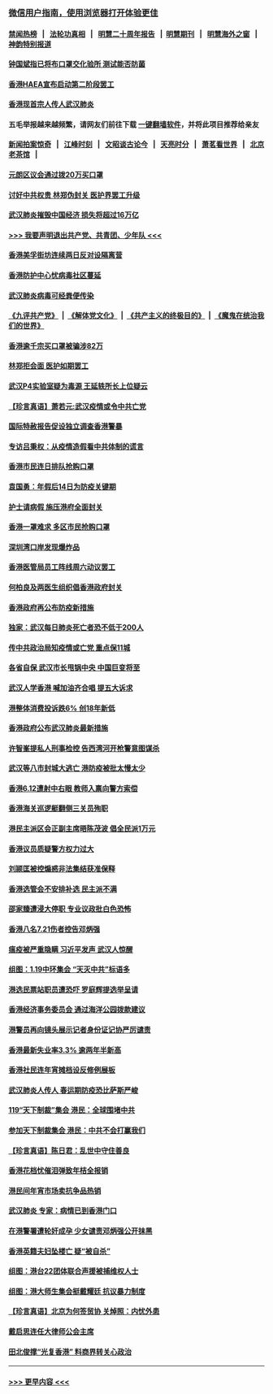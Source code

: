 ### [微信用户指南，使用浏览器打开体验更佳](https://github.com/gfw-breaker/banned-news1/blob/master/indexes/wechat-guide.md?t=0)
#### [禁闻热榜](热点新闻.md?t=0)  &nbsp;&nbsp;|&nbsp;&nbsp; [法轮功真相](https://github.com/gfw-breaker/truth/blob/master/README.md?t=0) &nbsp;&nbsp;|&nbsp;&nbsp; [明慧二十周年报告](https://github.com/gfw-breaker/mh-reports/blob/master/README.md?t=0) &nbsp;&nbsp;|&nbsp;&nbsp;[明慧期刊](https://github.com/gfw-breaker/mh-qikan) &nbsp;&nbsp;|&nbsp;&nbsp; [明慧海外之窗](https://github.com/gfw-breaker/mh-news/blob/master/README.md?t=0) &nbsp;&nbsp;|&nbsp;&nbsp; [神韵特别报道](https://github.com/gfw-breaker/mh-news/blob/master/shenyun.md?t=0)
#### [钟国斌指已将布口罩交化验所 测试能否防菌](../pages/nsc415/n11842783.md?t=02041933) 
#### [香港HAEA宣布启动第二阶段罢工](../pages/nsc415/n11842723.md?t=02041933) 
#### [香港现首宗人传人武汉肺炎](../pages/nsc415/n11842766.md?t=02041933) 
#### 五毛举报越来越频繁，请网友们前往下载 [一键翻墙软件](https://github.com/gfw-breaker/ssr-accounts)，并将此项目推荐给亲友
#### [新闻拍案惊奇](https://github.com/gfw-breaker/banned-news1/blob/master/pages/link4.md) &nbsp;&nbsp;|&nbsp;&nbsp; [江峰时刻](https://github.com/gfw-breaker/banned-news1/blob/master/pages/link4.md) &nbsp;&nbsp;|&nbsp;&nbsp; [文昭谈古论今](https://github.com/gfw-breaker/banned-news1/blob/master/pages/link4.md) &nbsp;&nbsp;|&nbsp;&nbsp; [天亮时分](https://github.com/gfw-breaker/banned-news1/blob/master/pages/link4.md) &nbsp;&nbsp;|&nbsp;&nbsp; [萧茗看世界](https://github.com/gfw-breaker/banned-news1/blob/master/pages/link4.md) &nbsp;&nbsp;|&nbsp;&nbsp; [北京老茶馆](https://github.com/gfw-breaker/banned-news1/blob/master/pages/link4.md) &nbsp;&nbsp;|&nbsp;&nbsp; 
#### [元朗区议会通过拨20万买口罩](../pages/nsc415/n11842754.md?t=02041933) 
#### [讨好中共权贵 林郑伪封关 医护界罢工升级](../pages/nsc415/n11842359.md?t=02041933) 
#### [武汉肺炎摧毁中国经济 损失将超过16万亿](../pages/nsc415/n11839723.md?t=02041933) 
#### [>>> 我要声明退出共产党、共青团、少年队 <<<](https://github.com/begood0513/goodnews/blob/master/quit/letter.md) 
#### [香港美孚街坊连续两日反对设隔离营](../pages/nsc415/n11839962.md?t=02041933) 
#### [香港防护中心忧病毒社区蔓延](../pages/nsc415/n11839933.md?t=02041933) 
#### [武汉肺炎病毒可经粪便传染](../pages/nsc415/n11839939.md?t=02041933) 
#### [《九评共产党》](https://github.com/begood0513/9ping.md/blob/master/README.md) &nbsp;|&nbsp; [《解体党文化》](../../../../jtdwh.md/blob/master/README.md)  &nbsp;|&nbsp; [《共产主义的终极目的》](../../../../gczydzjmd.md/blob/master/README.md) &nbsp;|&nbsp; [《魔鬼在统治我们的世界》](../../../../mgztzwmdsj.md/blob/master/README.md) 
#### [香港逾千宗买口罩被骗涉82万](../pages/nsc415/n11839914.md?t=02041933) 
#### [林郑拒会面 医护如期罢工](../pages/nsc415/n11839892.md?t=02041933) 
#### [武汉P4实验室疑为毒源 王延轶所长上位疑云](../pages/nsc415/n11835543.md?t=02041933) 
#### [【珍言真语】萧若元:武汉疫情或令中共亡党](../pages/nsc415/n11829394.md?t=02041933) 
#### [国际特赦报告促设独立调查香港警暴](../pages/nsc415/n11833845.md?t=02041933) 
#### [专访吕秉权：从疫情造假看中共体制的谎言](../pages/nsc415/n11833813.md?t=02041933) 
#### [香港市民连日排队抢购口罩](../pages/nsc415/n11833794.md?t=02041933) 
#### [袁国勇：年假后14日为防疫关键期](../pages/nsc415/n11831088.md?t=02041933) 
#### [护士请病假 施压港府全面封关](../pages/nsc415/n11831030.md?t=02041933) 
#### [香港一罩难求 多区市民抢购口罩](../pages/nsc415/n11831002.md?t=02041933) 
#### [深圳湾口岸发现爆炸品](../pages/nsc415/n11828802.md?t=02041933) 
#### [香港医管局员工阵线周六动议罢工](../pages/nsc415/n11828762.md?t=02041933) 
#### [何柏良及两医生组织倡香港政府封关](../pages/nsc415/n11828749.md?t=02041933) 
#### [香港政府再公布防疫新措施](../pages/nsc415/n11828716.md?t=02041933) 
#### [独家：武汉每日肺炎死亡者恐不低于200人](../pages/nsc415/n11828240.md?t=02041933) 
#### [传中共政治局知疫情或亡党 重点保11城](../pages/nsc415/n11828145.md?t=02041933) 
#### [各省自保 武汉市长甩锅中央 中国巨变将至](../pages/nsc415/n11828021.md?t=02041933) 
#### [武汉人学香港 喊加油齐合唱 提五大诉求](../pages/nsc415/n11827046.md?t=02041933) 
#### [港整体消费投诉跌6% 创18年新低](../pages/nsc415/n11817280.md?t=02041933) 
#### [香港政府公布武汉肺炎最新措施](../pages/nsc415/n11817152.md?t=02041933) 
#### [许智峯提私人刑事检控 告西湾河开枪警意图谋杀](../pages/nsc415/n11817132.md?t=02041933) 
#### [武汉等八市封城大逃亡 港防疫被批太慢太少](../pages/nsc415/n11817058.md?t=02041933) 
#### [香港6.12遭射中右眼 教师入禀向警方索偿](../pages/nsc415/n11814678.md?t=02041933) 
#### [香港海关巡逻艇翻侧三关员殉职](../pages/nsc415/n11814604.md?t=02041933) 
#### [港民主派区会正副主席晤陈茂波 倡全民派1万元](../pages/nsc415/n11814582.md?t=02041933) 
#### [香港议员质疑警方权力过大](../pages/nsc415/n11814560.md?t=02041933) 
#### [刘颕匡被控煽惑非法集结获准保释](../pages/nsc415/n11811727.md?t=02041933) 
#### [香港选管会不安排补选 民主派不满](../pages/nsc415/n11811691.md?t=02041933) 
#### [邵家臻遭浸大停职 专业议政批白色恐怖](../pages/nsc415/n11811670.md?t=02041933) 
#### [香港八名7.21伤者控告邓炳强](../pages/nsc415/n11811623.md?t=02041933) 
#### [瘟疫被严重隐瞒 习近平发声 武汉人惊醒](../pages/nsc415/n11811186.md?t=02041933) 
#### [组图：1.19中环集会 “天灭中共”标语多](../pages/nsc415/n11809514.md?t=02041933) 
#### [港选民票站职员遭恐吓 罗庭辉提选举呈请](../pages/nsc415/n11808914.md?t=02041933) 
#### [香港经济事务委员会 通过海洋公园拨款建议](../pages/nsc415/n11808906.md?t=02041933) 
#### [港警员再向镜头展示记者身份证记协严厉谴责](../pages/nsc415/n11808888.md?t=02041933) 
#### [香港最新失业率3.3% 逾两年半新高](../pages/nsc415/n11808887.md?t=02041933) 
#### [香港社民连年宵摊档设反修例展板](../pages/nsc415/n11808857.md?t=02041933) 
#### [武汉肺炎人传人 春运期防疫恐比萨斯严峻](../pages/nsc415/n11808739.md?t=02041933) 
#### [119“天下制裁”集会 港民：全球围堵中共](../pages/nsc415/n11806318.md?t=02041933) 
#### [参加天下制裁集会 港民：中共不会打赢我们](../pages/nsc415/n11806596.md?t=02041933) 
#### [【珍言真语】陈日君：乱世中守住善良](../pages/nsc415/n11806247.md?t=02041933) 
#### [香港花档忧催泪弹致年桔全报销](../pages/nsc415/n11806130.md?t=02041933) 
#### [港民间年宵市场卖抗争品热销](../pages/nsc415/n11806073.md?t=02041933) 
#### [武汉肺炎 专家：病情已到香港门口](../pages/nsc415/n11806020.md?t=02041933) 
#### [在港警署遭轮奸成孕 少女谴责邓炳强公开抹黑](../pages/nsc415/n11805981.md?t=02041933) 
#### [香港英籍夫妇坠楼亡 疑“被自杀”](../pages/nsc415/n11805937.md?t=02041933) 
#### [组图：港台22团体联合声援被捕维权人士](../pages/nsc415/n11801834.md?t=02041933) 
#### [组图：港大师生集会挺戴耀廷 抗议暴力制度](../pages/nsc415/n11799298.md?t=02041933) 
#### [【珍言真语】北京为何签贸协 关焯照：内忧外患](../pages/nsc415/n11799790.md?t=02041933) 
#### [戴启思连任大律师公会主席](../pages/nsc415/n11799306.md?t=02041933) 
#### [田北俊撑“光复香港” 料商界转关心政治](../pages/nsc415/n11799287.md?t=02041933) 

----
#### [ >>> 更早内容 <<< ](../indexes/nsc415-earlier.md)
